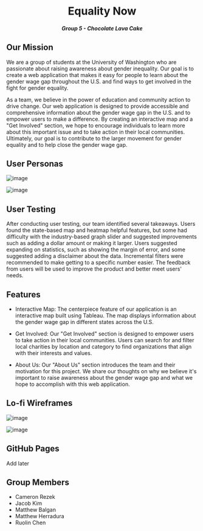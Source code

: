 <h1 align="center">Equality Now</h1>

<h5 align="center">Group 5 - Chocolate Lava Cake</h5>

## Our Mission

We are a group of students at the University of Washington who are passionate about raising awareness about gender inequality. Our goal is to create a web application that makes it easy for people to learn about the gender wage gap throughout the U.S. and find ways to get involved in the fight for gender equality.

As a team, we believe in the power of education and community action to drive change. Our web application is designed to provide accessible and comprehensive information about the gender wage gap in the U.S. and to empower users to make a difference. By creating an interactive map and a "Get Involved" section, we hope to encourage individuals to learn more about this important issue and to take action in their local communities. Ultimately, our goal is to contribute to the larger movement for gender equality and to help close the gender wage gap.

## User Personas

![image](https://user-images.githubusercontent.com/97064868/223538646-808fcf68-9166-4645-8481-28ac90e9b1bf.png)

![image](https://user-images.githubusercontent.com/97064868/223538703-577302ab-84ca-4045-a657-6dc8f3bd035d.png)

## User Testing

After conducting user testing, our team identified several takeaways. Users found the state-based map and heatmap helpful features, but some had difficulty with the industry-based graph slider and suggested improvements such as adding a dollar amount or making it larger. Users suggested expanding on statistics, such as showing the margin of error, and some suggested adding a disclaimer about the data. Incremental filters were recommended to make getting to a specific number easier. The feedback from users will be used to improve the product and better meet users' needs.

## Features

- Interactive Map: The centerpiece feature of our application is an interactive map built using Tableau. The map displays information about the gender wage gap in different states across the U.S.

- Get Involved: Our "Get Involved" section is designed to empower users to take action in their local communities. Users can search for and filter local charities by location and category to find organizations that align with their interests and values.

- About Us: Our "About Us" section introduces the team and their motivation for this project. We share our thoughts on why we believe it's important to raise awareness about the gender wage gap and what we hope to accomplish with this web application.

## Lo-fi Wireframes

![image](https://user-images.githubusercontent.com/97064868/223539188-0fee704d-f102-437d-81f2-3f85967b953a.png)

![image](https://user-images.githubusercontent.com/97064868/223539217-de65a4eb-45f0-4a53-b1e6-1761c30ee71d.png)

## GitHub Pages

Add later

## Group Members

- Cameron Rezek
- Jacob Kim
- Matthew Balgan
- Matthew Herradura
- Ruolin Chen

